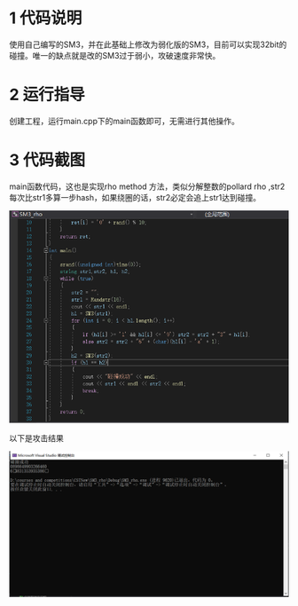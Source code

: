 # 1 代码说明

使用自己编写的SM3，并在此基础上修改为弱化版的SM3，目前可以实现32bit的碰撞。唯一的缺点就是改的SM3过于弱小，攻破速度非常快。

# 2 运行指导

创建工程，运行main.cpp下的main函数即可，无需进行其他操作。

# 3 代码截图

main函数代码，这也是实现rho method 方法，类似分解整数的pollard rho ,str2每次比str1多算一步hash，如果绕圈的话，str2必定会追上str1达到碰撞。

![image](https://raw.githubusercontent.com/Pozsk209/automatic-octo-tribble/main/pic/ro1.PNG)

以下是攻击结果

![image](https://raw.githubusercontent.com/Pozsk209/automatic-octo-tribble/main/pic/ro2.PNG)
